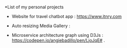 
*List of my personal projects

* Website for travel chatbot app : https://www.itnry.com

* Auto resizing Media Gallery :   
* Microservice architecture graph using D3Js : https://codepen.io/angiebadillo/pen/LjoJqE# . 
